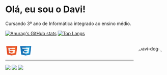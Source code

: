 # Olá, eu sou o Davi!

Cursando 3º ano de Informática integrado ao ensino médio.

[![Anurag's GitHub stats](https://github-readme-stats.vercel.app/api?username=Pongo013&theme=transparent&count-private=true&show_icons=true)](https://github.com/anuraghazra/github-readme-stats)
[![Top Langs](https://github-readme-stats.vercel.app/api/top-langs/?username=Pongo013&theme=transparent)](https://github.com/anuraghazra/github-readme-stats)

<div style="display: inline_block"><br>
<img align="center" alt="Davi-HTML" height="30" width="40" src="https://raw.githubusercontent.com/devicons/devicon/master/icons/html5/html5-original.svg">
<img align="center" alt="Davi-CSS" height="30" width="40" src="https://raw.githubusercontent.com/devicons/devicon/master/icons/css3/css3-original.svg">
<img align="right" alt="Davi-dog-gif" height="150" style="border-radius:50px;" 
src="https://media.giphy.com/media/O437Mm7sg3FDK0Ov6A/giphy.gif">
</div>
<hr/>
<div style="display: inline_block">
<a href="https://instagram.com/davinho_013" target="_blank"><img 
src="https://img.shields.io/badge/-Instagram-%23E4405F?style=for-the-badge&logo=instagram&logoColor=white" target="_blank"></a>
<a href = "mailto:davirochasena1304@gmail.com"><img 
src="https://img.shields.io/badge/-Gmail-%23333?style=for-the-badge&logo=gmail&logoColor=white" target="_blank"></a>
<a href="https://www.linkedin.com/in/davi-rocha-6018b6248" target="_blank"><img 
src="https://img.shields.io/badge/-LinkedIn-%230077B5?style=for-the-badge&logo=linkedin&logoColor=white" target="_blank"></a> 
</div>
